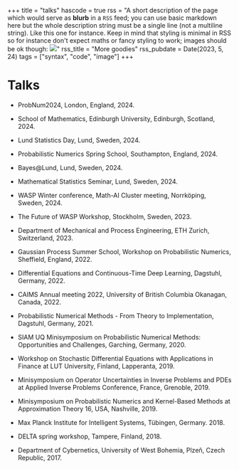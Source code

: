 +++
title = "talks"
hascode = true
rss = "A short description of the page which would serve as **blurb** in a `RSS` feed; you can use basic markdown here but the whole description string must be a single line (not a multiline string). Like this one for instance. Keep in mind that styling is minimal in RSS so for instance don't expect maths or fancy styling to work; images should be ok though: ![](https://upload.wikimedia.org/wikipedia/en/b/b0/Rick_and_Morty_characters.jpg)"
rss_title = "More goodies"
rss_pubdate = Date(2023, 5, 24)
tags = ["syntax", "code", "image"]
+++

# Talks

* ProbNum2024, London, England, 2024.

* School of Mathematics, Edinburgh University, Edinburgh, Scotland, 2024.

* Lund Statistics Day, Lund, Sweden, 2024.

* Probabilistic Numerics Spring School, Southampton, England, 2024.

* Bayes@Lund, Lund, Sweden, 2024.

* Mathematical Statistics Seminar, Lund, Sweden, 2024.

* WASP Winter conference, Math-AI Cluster meeting, Norrköping, Sweden, 2024.

* The Future of WASP Workshop, Stockholm, Sweden, 2023.

* Department of Mechanical and Process Engineering, ETH Zurich, Switzerland, 2023.

* Gaussian Process Summer School, Workshop on Probabilistic Numerics, Sheffield, England, 2022.

* Differential Equations and Continuous-Time Deep Learning, Dagstuhl, Germany, 2022.

* CAIMS Annual meeting 2022, University of British Columbia Okanagan, Canada, 2022.

* Probabilistic Numerical Methods - From Theory to Implementation, Dagstuhl, Germany, 2021.

* SIAM UQ Minisymposium on Probabilistic Numerical Methods: Opportunities and Challenges, Garching, Germany, 2020.

* Workshop on Stochastic Differential Equations with Applications in Finance at LUT University, Finland, Lapperanta, 2019.

* Minisymposium on Operator Uncertainties in Inverse Problems and PDEs at Applied Inverse Problems Conference, France, Grenoble, 2019.

* Minisymposium on Probabilistic Numerics and Kernel-Based Methods at Approximation Theory 16, USA, Nashville, 2019.

* Max Planck Institute for Intelligent Systems, Tübingen, Germany. 2018.

* DELTA spring workshop, Tampere, Finland, 2018.

* Department of Cybernetics, University of West Bohemia, Plzeň, Czech Republic, 2017.